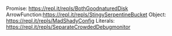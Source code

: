 Promise: https://repl.it/repls/BothGoodnaturedDisk
ArrowFunction:https://repl.it/repls/StingySerpentineBucket
Object: https://repl.it/repls/MadShadyConfig
Literals: https://repl.it/repls/SeparateCrowdedDebugmonitor

